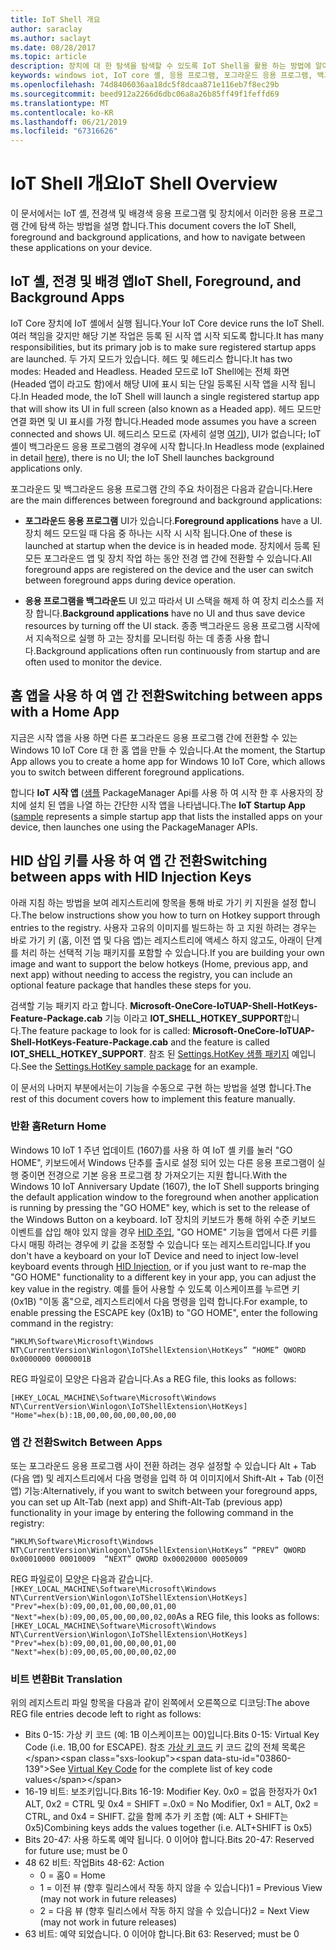 ```yaml
---
title: IoT Shell 개요
author: saraclay
ms.author: saclayt
ms.date: 08/28/2017
ms.topic: article
description: 장치에 대 한 탐색을 탐색할 수 있도록 IoT Shell을 활용 하는 방법에 알아봅니다.
keywords: windows iot, IoT core 셸, 응용 프로그램, 포그라운드 응용 프로그램, 백그라운드 응용 프로그램
ms.openlocfilehash: 74d8406036aa18dc5f8dcaa871e116eb7f8ec29b
ms.sourcegitcommit: beed912a2266d6dbc06a8a26b85ff49f1feffd69
ms.translationtype: MT
ms.contentlocale: ko-KR
ms.lasthandoff: 06/21/2019
ms.locfileid: "67316626"
---
```

# <a name="iot-shell-overview"></a><span data-ttu-id="03860-104">IoT Shell 개요</span><span class="sxs-lookup"><span data-stu-id="03860-104">IoT Shell Overview</span></span>

<span data-ttu-id="03860-105">이 문서에서는 IoT 셸, 전경색 및 배경색 응용 프로그램 및 장치에서 이러한 응용 프로그램 간에 탐색 하는 방법을 설명 합니다.</span><span class="sxs-lookup"><span data-stu-id="03860-105">This document covers the IoT Shell, foreground and background applications, and how to navigate between these applications on your device.</span></span>

## <a name="iot-shell-foreground-and-background-apps"></a><span data-ttu-id="03860-106">IoT 셸, 전경 및 배경 앱</span><span class="sxs-lookup"><span data-stu-id="03860-106">IoT Shell, Foreground, and Background Apps</span></span>

<span data-ttu-id="03860-107">IoT Core 장치에 IoT 셸에서 실행 됩니다.</span><span class="sxs-lookup"><span data-stu-id="03860-107">Your IoT Core device runs the IoT Shell.</span></span> <span data-ttu-id="03860-108">여러 책임을 갖지만 해당 기본 작업은 등록 된 시작 앱 시작 되도록 합니다.</span><span class="sxs-lookup"><span data-stu-id="03860-108">It has many responsibilities, but its primary job is to make sure registered startup apps are launched.</span></span> <span data-ttu-id="03860-109">두 가지 모드가 있습니다. 헤드 및 헤드리스 합니다.</span><span class="sxs-lookup"><span data-stu-id="03860-109">It has two modes: Headed and Headless.</span></span> <span data-ttu-id="03860-110">Headed 모드로 IoT Shell에는 전체 화면 (Headed 앱이 라고도 함)에서 해당 UI에 표시 되는 단일 등록된 시작 앱을 시작 됩니다.</span><span class="sxs-lookup"><span data-stu-id="03860-110">In Headed mode, the IoT Shell will launch a single registered startup app that will show its UI in full screen (also known as a Headed app).</span></span> <span data-ttu-id="03860-111">헤드 모드만 연결 화면 및 UI 표시를 가정 합니다.</span><span class="sxs-lookup"><span data-stu-id="03860-111">Headed mode assumes you have a screen connected and shows UI.</span></span> <span data-ttu-id="03860-112">헤드리스 모드로 (자세히 설명 [여기](../learn-about-hardware/HeadlessMode.md)), UI가 없습니다; IoT 셸이 백그라운드 응용 프로그램의 경우에 시작 합니다.</span><span class="sxs-lookup"><span data-stu-id="03860-112">In Headless mode (explained in detail [here](../learn-about-hardware/HeadlessMode.md)), there is no UI; the IoT Shell launches background applications only.</span></span>

<span data-ttu-id="03860-113">포그라운드 및 백그라운드 응용 프로그램 간의 주요 차이점은 다음과 같습니다.</span><span class="sxs-lookup"><span data-stu-id="03860-113">Here are the main differences between foreground and background applications:</span></span>

- <span data-ttu-id="03860-114">**포그라운드 응용 프로그램** UI가 있습니다.</span><span class="sxs-lookup"><span data-stu-id="03860-114">**Foreground applications** have a UI.</span></span> <span data-ttu-id="03860-115">장치 헤드 모드일 때 다음 중 하나는 시작 시 시작 됩니다.</span><span class="sxs-lookup"><span data-stu-id="03860-115">One of these is launched at startup when the device is in headed mode.</span></span> <span data-ttu-id="03860-116">장치에서 등록 된 모든 포그라운드 앱 및 장치 작업 하는 동안 전경 앱 간에 전환할 수 있습니다.</span><span class="sxs-lookup"><span data-stu-id="03860-116">All foreground apps are registered on the device and the user can switch between foreground apps during device operation.</span></span>

- <span data-ttu-id="03860-117">**응용 프로그램을 백그라운드** UI 있고 따라서 UI 스택을 해제 하 여 장치 리소스를 저장 합니다.</span><span class="sxs-lookup"><span data-stu-id="03860-117">**Background applications** have no UI and thus save device resources by turning off the UI stack.</span></span> <span data-ttu-id="03860-118">종종 백그라운드 응용 프로그램 시작에서 지속적으로 실행 하 고는 장치를 모니터링 하는 데 종종 사용 합니다.</span><span class="sxs-lookup"><span data-stu-id="03860-118">Background applications often run continuously from startup and are often used to monitor the device.</span></span>

## <a name="switching-between-apps-with-a-home-app"></a><span data-ttu-id="03860-119">홈 앱을 사용 하 여 앱 간 전환</span><span class="sxs-lookup"><span data-stu-id="03860-119">Switching between apps with a Home App</span></span>

<span data-ttu-id="03860-120">지금은 시작 앱을 사용 하면 다른 포그라운드 응용 프로그램 간에 전환할 수 있는 Windows 10 IoT Core 대 한 홈 앱을 만들 수 있습니다.</span><span class="sxs-lookup"><span data-stu-id="03860-120">At the moment, the Startup App allows you to create a home app for Windows 10 IoT Core, which allows you to switch between different foreground applications.</span></span> 

<span data-ttu-id="03860-121">합니다 **IoT 시작 앱** ([샘플](https://github.com/microsoft/Windows-iotcore-samples/tree/master/Samples/IoTStartApp) PackageManager Api를 사용 하 여 시작 한 후 사용자의 장치에 설치 된 앱을 나열 하는 간단한 시작 앱을 나타냅니다.</span><span class="sxs-lookup"><span data-stu-id="03860-121">The **IoT Startup App** ([sample](https://github.com/microsoft/Windows-iotcore-samples/tree/master/Samples/IoTStartApp) represents a simple startup app that lists the installed apps on your device, then launches one using the PackageManager APIs.</span></span>

## <a name="switching-between-apps-with-hid-injection-keys"></a><span data-ttu-id="03860-122">HID 삽입 키를 사용 하 여 앱 간 전환</span><span class="sxs-lookup"><span data-stu-id="03860-122">Switching between apps with HID Injection Keys</span></span>

<span data-ttu-id="03860-123">아래 지침 하는 방법을 보여 레지스트리에 항목을 통해 바로 가기 키 지원을 설정 합니다.</span><span class="sxs-lookup"><span data-stu-id="03860-123">The below instructions show you how to turn on Hotkey support through entries to the registry.</span></span> <span data-ttu-id="03860-124">사용자 고유의 이미지를 빌드하는 하 고 지원 하려는 경우는 바로 가기 키 (홈, 이전 앱 및 다음 앱)는 레지스트리에 액세스 하지 않고도, 아래이 단계를 처리 하는 선택적 기능 패키지를 포함할 수 있습니다.</span><span class="sxs-lookup"><span data-stu-id="03860-124">If you are building your own image and want to support the below hotkeys (Home, previous app, and next app) without needing to access the registry, you can include an optional feature package that handles these steps for you.</span></span>

<span data-ttu-id="03860-125">검색할 기능 패키지 라고 합니다. **Microsoft-OneCore-IoTUAP-Shell-HotKeys-Feature-Package.cab** 기능 이라고 **IOT_SHELL_HOTKEY_SUPPORT**합니다.</span><span class="sxs-lookup"><span data-stu-id="03860-125">The feature package to look for is called: **Microsoft-OneCore-IoTUAP-Shell-HotKeys-Feature-Package.cab** and the feature is called **IOT_SHELL_HOTKEY_SUPPORT**.</span></span> <span data-ttu-id="03860-126">참조 된 [Settings.HotKey 샘플 패키지](https://github.com/ms-iot/iot-adk-addonkit/tree/master/Workspace/Common/Packages/Settings.HotKey/Settings.HotKey.pkg.xml) 예입니다.</span><span class="sxs-lookup"><span data-stu-id="03860-126">See the [Settings.HotKey sample package](https://github.com/ms-iot/iot-adk-addonkit/tree/master/Workspace/Common/Packages/Settings.HotKey/Settings.HotKey.pkg.xml) for an example.</span></span>

<span data-ttu-id="03860-127">이 문서의 나머지 부분에서는이 기능을 수동으로 구현 하는 방법을 설명 합니다.</span><span class="sxs-lookup"><span data-stu-id="03860-127">The rest of this document covers how to implement this feature manually.</span></span>

### <a name="return-home"></a><span data-ttu-id="03860-128">반환 홈</span><span class="sxs-lookup"><span data-stu-id="03860-128">Return Home</span></span>

<span data-ttu-id="03860-129">Windows 10 IoT 1 주년 업데이트 (1607)를 사용 하 여 IoT 셸 키를 눌러 "GO HOME", 키보드에서 Windows 단추를 출시로 설정 되어 있는 다른 응용 프로그램이 실행 중이면 전경으로 기본 응용 프로그램 창 가져오기는 지원 합니다.</span><span class="sxs-lookup"><span data-stu-id="03860-129">With the Windows 10 IoT Anniversary Update (1607), the IoT Shell supports bringing the default application window to the foreground when another application is running by pressing the "GO HOME" key, which is set to the release of the Windows Button on a keyboard.</span></span> <span data-ttu-id="03860-130">IoT 장치의 키보드가 통해 하위 수준 키보드 이벤트를 삽입 해야 있지 않을 경우 [HID 주입](https://developer.microsoft.com/en-us/windows/iot/samples/hidinjection), "GO HOME" 기능을 앱에서 다른 키를 다시 매핑 하려는 경우에 키 값을 조정할 수 있습니다 또는 레지스트리입니다.</span><span class="sxs-lookup"><span data-stu-id="03860-130">If you don't have a keyboard on your IoT Device and need to inject low-level keyboard events through [HID Injection](https://developer.microsoft.com/en-us/windows/iot/samples/hidinjection), or if you just want to re-map the "GO HOME" functionality to a different key in your app, you can adjust the key value in the registry.</span></span> <span data-ttu-id="03860-131">예를 들어 사용할 수 있도록 이스케이프를 누르면 키 (0x1B) "이동 홈"으로, 레지스트리에서 다음 명령을 입력 합니다.</span><span class="sxs-lookup"><span data-stu-id="03860-131">For example, to enable pressing the ESCAPE key (0x1B) to "GO HOME", enter the following command in the registry:</span></span>

``
“HKLM\Software\Microsoft\Windows NT\CurrentVersion\Winlogon\IoTShellExtension\HotKeys” “HOME” QWORD    0x0000000 0000001B  
``

<span data-ttu-id="03860-132">REG 파일로이 모양은 다음과 같습니다.</span><span class="sxs-lookup"><span data-stu-id="03860-132">As a REG file, this looks as follows:</span></span>

``
[HKEY_LOCAL_MACHINE\Software\Microsoft\Windows NT\CurrentVersion\Winlogon\IoTShellExtension\HotKeys]
"Home"=hex(b):1B,00,00,00,00,00,00,00
``

### <a name="switch-between-apps"></a><span data-ttu-id="03860-133">앱 간 전환</span><span class="sxs-lookup"><span data-stu-id="03860-133">Switch Between Apps</span></span>

<span data-ttu-id="03860-134">또는 포그라운드 응용 프로그램 사이 전환 하려는 경우 설정할 수 있습니다 Alt + Tab (다음 앱) 및 레지스트리에서 다음 명령을 입력 하 여 이미지에서 Shift-Alt + Tab (이전 앱) 기능:</span><span class="sxs-lookup"><span data-stu-id="03860-134">Alternatively, if you want to switch between your foreground apps, you can set up Alt-Tab (next app) and Shift-Alt-Tab (previous app) functionality in your image by entering the following command in the registry:</span></span>

``
“HKLM\Software\Microsoft\Windows NT\CurrentVersion\Winlogon\IoTShellExtension\HotKeys”
“PREV” QWORD 0x00010000 00010009 
“NEXT” QWORD 0x00020000 00050009 
``

<span data-ttu-id="03860-135">REG 파일로이 모양은 다음과 같습니다. ``
[HKEY_LOCAL_MACHINE\Software\Microsoft\Windows NT\CurrentVersion\Winlogon\IoTShellExtension\HotKeys]
"Prev"=hex(b):09,00,01,00,00,00,01,00
"Next"=hex(b):09,00,05,00,00,00,02,00
``</span><span class="sxs-lookup"><span data-stu-id="03860-135">As a REG file, this looks as follows: ``
[HKEY_LOCAL_MACHINE\Software\Microsoft\Windows NT\CurrentVersion\Winlogon\IoTShellExtension\HotKeys]
"Prev"=hex(b):09,00,01,00,00,00,01,00
"Next"=hex(b):09,00,05,00,00,00,02,00
``</span></span>

### <a name="bit-translation"></a><span data-ttu-id="03860-136">비트 변환</span><span class="sxs-lookup"><span data-stu-id="03860-136">Bit Translation</span></span>

<span data-ttu-id="03860-137">위의 레지스트리 파일 항목을 다음과 같이 왼쪽에서 오른쪽으로 디코딩:</span><span class="sxs-lookup"><span data-stu-id="03860-137">The above REG file entries decode left to right as follows:</span></span>

- <span data-ttu-id="03860-138">Bits 0-15: 가상 키 코드 (예: 1B 이스케이프는 00)입니다.</span><span class="sxs-lookup"><span data-stu-id="03860-138">Bits 0-15: Virtual Key Code (i.e. 1B,00 for ESCAPE).</span></span> <span data-ttu-id="03860-139">참조 [가상 키 코드](https://msdn.microsoft.com/library/windows/desktop/dd375731(v=vs.85).aspx) 키 코드 값의 전체 목록은</span><span class="sxs-lookup"><span data-stu-id="03860-139">See [Virtual Key Code](https://msdn.microsoft.com/library/windows/desktop/dd375731(v=vs.85).aspx) for the complete list of key code values</span></span>
- <span data-ttu-id="03860-140">16-19 비트: 보조키입니다.</span><span class="sxs-lookup"><span data-stu-id="03860-140">Bits 16-19: Modifier Key.</span></span> <span data-ttu-id="03860-141">0x0 = 없음 한정자가 0x1 ALT, 0x2 = CTRL 및 0x4 = SHIFT =.</span><span class="sxs-lookup"><span data-stu-id="03860-141">0x0 = No Modifier, 0x1 = ALT, 0x2 = CTRL, and 0x4 = SHIFT.</span></span> <span data-ttu-id="03860-142">값을 함께 추가 키 조합 (예: ALT + SHIFT는 0x5)</span><span class="sxs-lookup"><span data-stu-id="03860-142">Combining keys adds the values together (i.e. ALT+SHIFT is 0x5)</span></span>
- <span data-ttu-id="03860-143">Bits 20-47: 사용 하도록 예약 됩니다. 0 이어야 합니다.</span><span class="sxs-lookup"><span data-stu-id="03860-143">Bits 20-47: Reserved for future use; must be 0</span></span>
- <span data-ttu-id="03860-144">48 62 비트:  작업</span><span class="sxs-lookup"><span data-stu-id="03860-144">Bits 48-62:  Action</span></span>
    - <span data-ttu-id="03860-145">0 = 홈</span><span class="sxs-lookup"><span data-stu-id="03860-145">0 = Home</span></span>
    - <span data-ttu-id="03860-146">1 = 이전 뷰 (향후 릴리스에서 작동 하지 않을 수 있습니다)</span><span class="sxs-lookup"><span data-stu-id="03860-146">1 = Previous View (may not work in future releases)</span></span>
    - <span data-ttu-id="03860-147">2 = 다음 뷰 (향후 릴리스에서 작동 하지 않을 수 있습니다)</span><span class="sxs-lookup"><span data-stu-id="03860-147">2 = Next View (may not work in future releases)</span></span>
- <span data-ttu-id="03860-148">63 비트: 예약 되었습니다. 0 이어야 합니다.</span><span class="sxs-lookup"><span data-stu-id="03860-148">Bit 63: Reserved; must be 0</span></span>

